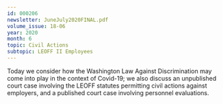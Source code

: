 ```yaml
---
id: 000206
newsletter: JuneJuly2020FINAL.pdf
volume_issue: 18-06
year: 2020
month: 6
topic: Civil Actions
subtopic: LEOFF II Employees
---
```


Today we consider how the Washington Law Against Discrimination may come into play in the context of Covid-19; we also discuss an unpublished court case involving the LEOFF statutes permitting civil actions against employers, and a published court case involving personnel evaluations.
